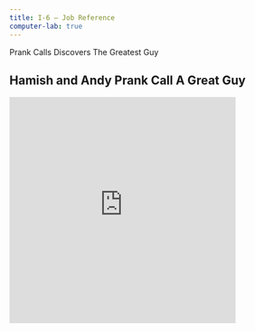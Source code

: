```yaml
---
title: I-6 — Job Reference
computer-lab: true
---
```


Prank Calls Discovers The Greatest Guy

## Hamish and Andy Prank Call A Great Guy

<iframe src="https://www.facebook.com/plugins/video.php?href=https%3A%2F%2Fwww.facebook.com%2Fseen.everything%2Fvideos%2F1052950671476136%2F&show_text=0&width=400" width="400" height="400" style="border:none;overflow:hidden" scrolling="no" frameborder="0" allowTransparency="true" allowFullScreen="true"></iframe>



